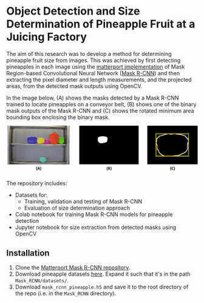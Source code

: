 # Object Detection and Size Determination of Pineapple Fruit at a Juicing Factory

The aim of this research was to develop a method for determining pineapple fruit size from images. This was achieved by first detecting pineapples in each image using the [matterport implementation](https://github.com/matterport/Mask_RCNN) of Mask Region-based Convolutional Neural Network ([Mask R-CNN](https://arxiv.org/abs/1703.06870)) and then extracting the pixel diameter and length measurements, and the projected areas, from the detected mask outputs using OpenCV.

In the image below, (A) shows the masks detected by a Mask R-CNN trained to locate pineapples on a conveyor belt, (B) shows one of the binary mask outputs of the Mask R-CNN and (C) shows the rotated minimum area bounding box enclosing the binary mask.

![Method_breakdown](sample_images/sizeDetProcess.png)

The repository includes:
* Datasets for:
    - Training, validation and testing of Mask R-CNN
    - Evaluation of size determination approach
* Colab notebook for training Mask R-CNN models for pineapple detection
* Jupyter notebook for size extraction from detected masks using OpenCV

## Installation

1. Clone the [Matterport Mask R-CNN repository](https://github.com/matterport/Mask_RCNN).
2. Download pineapple datasets [here](). Expand it such that it's in the path `Mask_RCNN/datasets/`.
3. Download `mask_rcnn_pineapple.h5` and save it to the root directory of the repo (i.e. in the `Mask_RCNN` directory).
